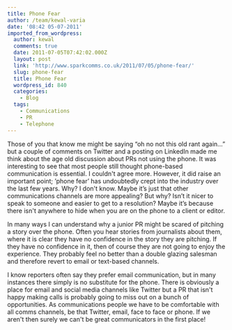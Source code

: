 ```yaml
---
title: Phone Fear
author: /team/kewal-varia
date: '08:42 05-07-2011'
imported_from_wordpress:
  author: kewal
  comments: true
  date: 2011-07-05T07:42:02.000Z
  layout: post
  link: 'http://www.sparkcomms.co.uk/2011/07/05/phone-fear/'
  slug: phone-fear
  title: Phone Fear
  wordpress_id: 840
  categories:
    - Blog
  tags:
    - Communications
    - PR
    - Telephone
---
```


Those of you that know me might be saying “oh no not this old rant again…” but a couple of comments on Twitter and a posting on LinkedIn made me think about the age old discussion about PRs not using the phone. It was interesting to see that most people still thought phone-based communication is essential. I couldn't agree more. However, it did raise an important point; ’phone fear’ has undoubtedly crept into the industry over the last few years. Why? I don't know. Maybe it’s just that other communications channels are more appealing? But why? Isn’t it nicer to speak to someone and easier to get to a resolution? Maybe it’s because there isn't anywhere to hide when you are on the phone to a client or editor.

In many ways I can understand why a junior PR might be scared of pitching a story over the phone. Often you hear stories from journalists about them, where it is clear they have no confidence in the story they are pitching. If they have no confidence in it, then of course they are not going to enjoy the experience. They probably feel no better than a double glazing salesman and therefore revert to email or text-based channels.

I know reporters often say they prefer email communication, but in many instances there simply is no substitute for the phone. There is obviously a place for email and social media channels like Twitter but a PR that isn't happy making calls is probably going to miss out on a bunch of opportunities. As communications people we have to be comfortable with all comms channels, be that Twitter, email, face to face or phone. If we aren't then surely we can't be great communicators in the first place!
